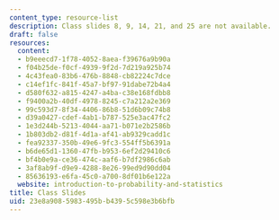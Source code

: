 ```yaml
---
content_type: resource-list
description: Class slides 8, 9, 14, 21, and 25 are not available.
draft: false
resources:
  content:
  - b9eeecd7-1f78-4052-8aea-f39676a9b90a
  - f04b25de-f0cf-4939-9f2d-7d219a925b74
  - 4c43fea0-83b6-476b-8848-cb82224c7dce
  - c14ef1fc-841f-45a7-bf97-91dabe72b4a4
  - d580f632-a815-4247-a4ba-c38e168fdbb8
  - f9400a2b-40df-4978-8245-c7a212a2e369
  - 99c593d7-8f34-4406-86b8-51d6b09c74b8
  - d39a0427-cdef-4ab1-b787-525e3ac47fc2
  - 1e3d244b-5213-4044-aa71-b071e2b2586b
  - 1b803db2-d81f-4d1a-af41-ab9329cadd1c
  - fea92337-350b-49e6-9fc3-554ff5b6391a
  - b6de65d1-1360-47fb-b953-6ef2d29410c6
  - bf4b0e9a-ce36-474c-aaf6-b7df2986c6ab
  - 3af8ab9f-d9e9-4288-8e26-99ed9d90dd04
  - 85636193-e6fa-45c0-a700-8df01b6e122a
  website: introduction-to-probability-and-statistics
title: Class Slides
uid: 23e8a908-5983-495b-b439-5c598e3b6bfb
---
```

